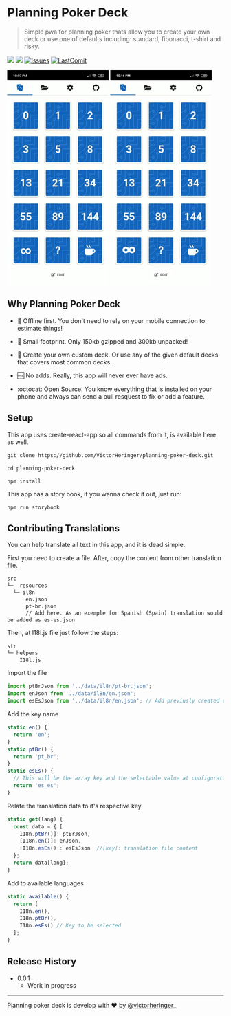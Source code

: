 # Planning Poker Deck
> Simple pwa for planning poker thats allow you to create your own deck or use one of defaults including: standard, fibonacci, t-shirt and risky.

[![](https://img.shields.io/website-up-down-green-red/https/shields.io.svg?label=play+now)](https://planning-poker.victorheringer.com.br/)
[![](https://img.shields.io/github/license/mashape/apistatus.svg)](https://github.com/VictorHeringer/planning-poker-deck/blob/master/LICENSE)
[![Issues](https://img.shields.io/github/issues/VictorHeringer/planning-poker-deck.svg)](https://github.com/VictorHeringer/planning-poker-deck/issues)
[![LastComit](https://img.shields.io/github/last-commit/google/skia.svg)](https://github.com/VictorHeringer/planning-poker-deck)

![Example](example.gif)
![Example](example_2.gif)

## Why Planning Poker Deck

- 📴 Offline first. You don't need to rely on your mobile connection to estimate things!

- 💾 Small footprint. Only 150kb gzipped and 300kb unpacked!

- 📝 Create your own custom deck. Or use any of the given default decks that covers most common decks.

- 🆓 No adds. Really, this app will never ever have ads.

- :octocat: Open Source. You know everything that is installed on your phone and always can send a pull resquest to fix or add a feature.

## Setup
This app uses create-react-app so all commands from it, is available here as well.
```
git clone https://github.com/VictorHeringer/planning-poker-deck.git
```
```
cd planning-poker-deck
```
```
npm install
```

This app has a story book, if you wanna check it out, just run:

```
npm run storybook
```
## Contributing Translations

You can help translate all text in this app, and it is dead simple.

First you need to create a file. After, copy the content from other translation file.
```
src
└─  resources
  └─ il8n
      en.json
      pt-br.json
      // Add here. As an exemple for Spanish (Spain) translation would be added as es-es.json
```

Then, at I18l.js file just follow the steps:

```
str
└─ helpers
    I18l.js
```

Import the file

```js
import ptBrJson from '../data/il8n/pt-br.json';
import enJson from '../data/il8n/en.json';
import esEsJson from '../data/il8n/en.json'; // Add previusly created es-es.json
```

Add the key name

```js
static en() {
  return 'en';
}
static ptBr() {
  return 'pt_br';
}
static esEs() {
  // This will be the array key and the selectable value at configuration
  return 'es_es';
}
```

Relate the translation data to it's respective key

```js
static get(lang) {
  const data = { [
    I18n.ptBr()]: ptBrJson, 
    [I18n.en()]: enJson,
    [I18n.esEs()]: esEsJson  //[key]: translation file content
  };
  return data[lang];
}
```

Add to available languages

```js
static available() {
  return [
    I18n.en(), 
    I18n.ptBr(),
    I18n.esEs() // Key to be selected
  ];
}
```

## Release History
* 0.0.1
  * Work in progress

---
Planning poker deck is develop with :hearts: by [@victorheringer_](https://twitter.com/VictorHeringer_)

